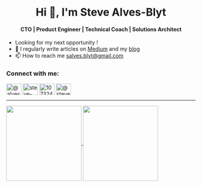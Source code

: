 <h1 align="center">Hi 👋, I'm Steve Alves-Blyt</h1>
<h4 align="center">CTO | Product Engineer | Technical Coach | Solutions Architect </h3>

- Looking for my next opportunity !
- 📝 I regularly write articles on [Medium](https://medium.com/@steve.alves2) and my [blog](https://www.alvessteve.com/blog)
- 📫 How to reach me salves.blyt@gmail.com

<h3 align="left">Connect with me:</h3>
<p align="left">
<a href="https://twitter.com/@alvesblyt" target="blank"><img align="center" src="https://raw.githubusercontent.com/rahuldkjain/github-profile-readme-generator/master/src/images/icons/Social/twitter.svg" alt="@alvesblyt" height="30" width="40" /></a>
<a href="https://linkedin.com/in/steve-alves-19684160" target="blank"><img align="center" src="https://raw.githubusercontent.com/rahuldkjain/github-profile-readme-generator/master/src/images/icons/Social/linked-in-alt.svg" alt="steve-alves-19684160" height="30" width="40" /></a>
<a href="https://stackoverflow.com/users/10732435" target="blank"><img align="center" src="https://raw.githubusercontent.com/rahuldkjain/github-profile-readme-generator/master/src/images/icons/Social/stack-overflow.svg" alt="10732435" height="30" width="40" /></a>
<a href="https://medium.com/@steve.alves2" target="blank"><img align="center" src="https://raw.githubusercontent.com/rahuldkjain/github-profile-readme-generator/master/src/images/icons/Social/medium.svg" alt="@steve.alves2" height="30" width="40" /></a>
</p>

---

<a href="https://github.com/anuraghazra/github-readme-stats">
  <img height=200 align="center" src="https://github-readme-stats.vercel.app/api?username=alvessteve" />
</a>
<a href="https://github.com/anuraghazra/convoychat">
  <img height=200 align="center" src="https://github-readme-stats.vercel.app/api/top-langs?username=alvessteve&layout=compact&langs_count=8&card_width=320" />
</a>
